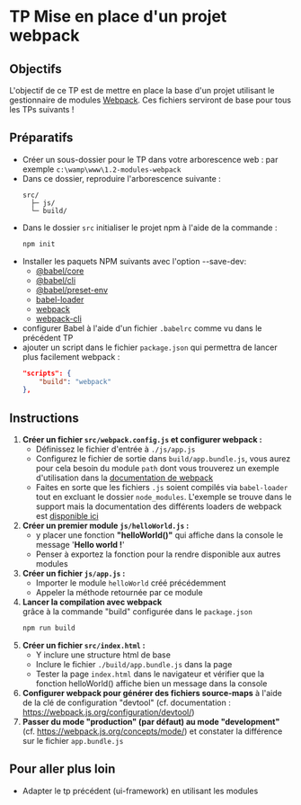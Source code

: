 # TP Mise en place d'un projet webpack

## Objectifs

L'objectif de ce TP est de mettre en place la base d'un projet utilisant le gestionnaire de modules [Webpack](https://webpack.js.org/). Ces fichiers serviront de base pour tous les TPs suivants !

## Préparatifs
- Créer un sous-dossier pour le TP dans votre arborescence web : par exemple `c:\wamp\www\1.2-modules-webpack`
- Dans ce dossier, reproduire l'arborescence suivante :
	```
	src/
	  ├─ js/
	  └─ build/
	```
- Dans le dossier `src` initialiser le projet npm à l'aide de la commande :
	```bash
	npm init
	```
- Installer les paquets NPM suivants avec l'option --save-dev:
    + [@babel/core](https://www.npmjs.com/package/@babel/core)
    + [@babel/cli](https://www.npmjs.com/package/@babel/cli)
    + [@babel/preset-env](https://www.npmjs.com/package/@babel/preset-env)
    + [babel-loader](https://www.npmjs.com/package/babel-loader)
    + [webpack](https://www.npmjs.com/package/webpack)
    + [webpack-cli](https://www.npmjs.com/package/webpack-cli)
- configurer Babel à l'aide d'un fichier `.babelrc` comme vu dans le précédent TP
- ajouter un script dans le fichier `package.json` qui permettra de lancer plus facilement webpack :
	```json
	"scripts": {
		"build": "webpack"
	},
	```


## Instructions
1. **Créer un fichier `src/webpack.config.js` et configurer webpack :**
	- Définissez le fichier d'entrée à `./js/app.js`
	- Configurez le fichier de sortie dans `build/app.bundle.js`, vous aurez pour cela besoin du module `path` dont vous trouverez un exemple d'utilisation dans la [documentation de webpack](https://webpack.js.org/concepts/#output)
	- Faites en sorte que les fichiers `.js` soient compilés via `babel-loader` tout en excluant le dossier `node_modules`. L'exemple se trouve dans le support mais la documentation des différents loaders de webpack est [disponible ici](https://webpack.js.org/loaders/)
2. **Créer un premier module `js/helloWorld.js` :**
	- y placer une fonction **"helloWorld()"** qui affiche dans la console le message  '**Hello world !**'
	- Penser à exportez la fonction pour la rendre disponible aux autres modules
3. **Créer un fichier `js/app.js` :**
    - Importer le module `helloWorld` créé précédemment
    - Appeler la méthode retournée par ce module
4. **Lancer la compilation avec webpack** <br>grâce à la commande "build" configurée dans le `package.json`
	```bash
	npm run build
	```
1. **Créer un fichier `src/index.html` :**
	+ Y inclure une structure html de base
    + Inclure le fichier `./build/app.bundle.js` dans la page
	+ Tester la page `index.html` dans le navigateur et vérifier que la fonction helloWorld() affiche bien un message dans la console
6. **Configurer webpack pour générer des fichiers source-maps** à l'aide de la clé de configuration "devtool" (cf. documentation : https://webpack.js.org/configuration/devtool/)
7. **Passer du mode "production" (par défaut) au mode "development"** (cf. https://webpack.js.org/concepts/mode/) et constater la différence sur le fichier `app.bundle.js`

## Pour aller plus loin
- Adapter le tp précédent (ui-framework) en utilisant les modules